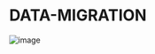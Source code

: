 # DATA-MIGRATION
![image](https://github.com/BalaChethan/DATA-MIGRATION/assets/51810391/b37ad478-6561-4513-9b9b-5c88ae2fa51e)
